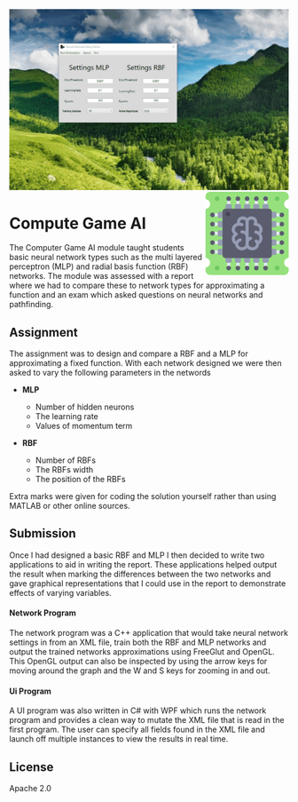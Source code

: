 
<img src='preview.gif' />

<img src='icon.png' width='150' height='150' align='right'/>

# Compute Game AI

The Computer Game AI module taught students basic neural network types such as the multi layered perceptron (MLP) and radial basis function (RBF) networks. The module was assessed with a report where we had to compare these to network types for approximating a function and an exam which asked questions on neural networks and pathfinding.  
 
## Assignment

The assignment was to design and compare a RBF and a MLP for approximating a fixed function. With each network designed we were then asked to vary the following parameters in the networds

* **MLP**
   * Number of hidden neurons
   * The learning rate
   * Values of momentum term

* **RBF**
   * Number of RBFs
   * The RBFs width
   * The position of the RBFs

Extra marks were given for coding the solution yourself rather than using MATLAB or other online sources. 

## Submission

Once I had designed a basic RBF and MLP I then decided to write two applications to aid in writing the report. These applications helped output the result when marking the differences between the two networks and gave graphical representations that I could use in the report to demonstrate effects of varying variables.

#### Network Program

The network program was a C++ application that would take neural network settings in from an XML file, train both the RBF and MLP networks and output the trained networks approximations using FreeGlut and OpenGL. This OpenGL output can also be inspected by using the arrow keys for moving around the graph and the W and S keys for zooming in and out.

#### Ui Program

A UI program was also written in C# with WPF which runs the network program and provides a clean way to mutate the XML file that is read in the first program. The user can specify all fields found in the XML file and launch off multiple instances to view the results in real time.

## License

Apache 2.0
